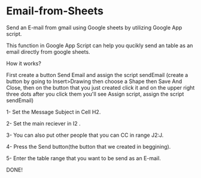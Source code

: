 # Email-from-Sheets
Send an E-mail from gmail using Google sheets by utilizing Google App script.

This function in Google App Script can help you qucikly send an table as an email directly from google sheets.

How it works?

First create a button Send Email and assign the script sendEmail 
(create a button by going to Insert>Drawing then choose a Shape then Save And Close, 
then on the button that you just created click it and on the upper right three dots after you click them you'll see Assign script, assign the script sendEmail)

1- Set the Message Subject in Cell H2.

2- Set the main reciever in I2 .

3- You can also put other people that you can CC in range J2:J.

4- Press the Send button(the button that we created in beggining).

5- Enter the table range that you want to be send as an E-mail.

DONE!
